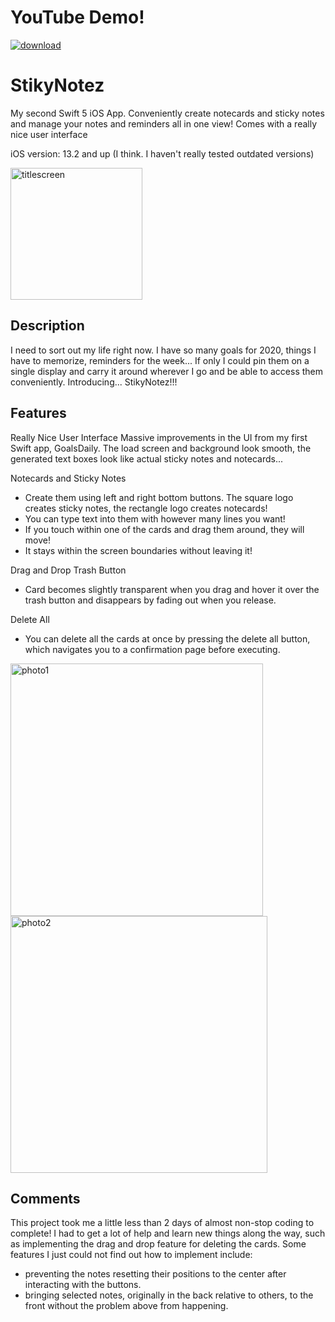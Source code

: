 # YouTube Demo!
[![download](https://user-images.githubusercontent.com/54069717/71476026-fcf71500-27b0-11ea-8027-5eb0df3fe527.png)](https://www.youtube.com/watch?v=nt5bddWEGeM)

# StikyNotez
My second Swift 5 iOS App. Conveniently create notecards and sticky notes and manage your notes and reminders all in one view! Comes with a really nice user interface

iOS version: 13.2 and up (I think. I haven't really tested outdated versions)

<img width="211" alt="titlescreen" src="https://user-images.githubusercontent.com/54069717/71475766-a806cf00-27af-11ea-9aff-4b0500bf2951.png">

## Description
I need to sort out my life right now. I have so many goals for 2020, things I have to memorize, reminders for the week... If only I could pin them on a single display and carry it around wherever I go and be able to access them conveniently.
Introducing... StikyNotez!!!

## Features
Really Nice User Interface
Massive improvements in the UI from my first Swift app, GoalsDaily. The load screen and background look smooth, the generated text boxes look like actual sticky notes and notecards...

Notecards and Sticky Notes
* Create them using left and right bottom buttons. The square logo creates sticky notes, the rectangle logo creates notecards!
* You can type text into them with however many lines you want!
* If you touch within one of the cards and drag them around, they will move!
* It stays within the screen boundaries without leaving it!

Drag and Drop Trash Button
* Card becomes slightly transparent when you drag and hover it over the trash button and disappears by fading out when you release.

Delete All
* You can delete all the cards at once by pressing the delete all button, which navigates you to a confirmation page before executing.

<img width="404" alt="photo1" src="https://user-images.githubusercontent.com/54069717/71475768-ab01bf80-27af-11ea-9ee0-2596d734412f.png">
<img width="411" alt="photo2" src="https://user-images.githubusercontent.com/54069717/71475773-ad641980-27af-11ea-8a5d-85aef9f07de4.png">

## Comments
This project took me a little less than 2 days of almost non-stop coding to complete! I had to get a lot of help and learn new things along the way, such as implementing the drag and drop feature for deleting the cards.
Some features I just could not find out how to implement include:
* preventing the notes resetting their positions to the center after interacting with the buttons.
* bringing selected notes, originally in the back relative to others, to the front without the problem above from happening.

